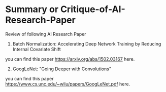 # Summary or Critique-of-AI-Research-Paper

Review of following AI Research Paper 

1. Batch Normalization: Accelerating Deep Network Training by Reducing Internal Covariate Shift

you can find this paper https://arxiv.org/abs/1502.03167 here.

2. GoogLeNet: "Going Deeper with Convolutions" 

you can find this paper https://www.cs.unc.edu/~wliu/papers/GoogLeNet.pdf here.



